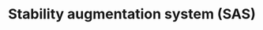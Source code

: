 ---
learningObjectiveId: "022.07.03"
parentId: "022.07"
title: Stability augmentation system (SAS)
---